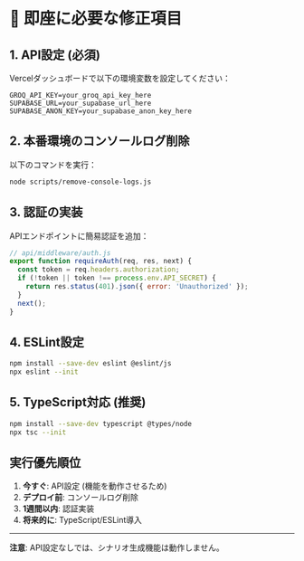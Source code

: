 # 🚨 即座に必要な修正項目

## 1. **API設定 (必須)**

Vercelダッシュボードで以下の環境変数を設定してください：

```
GROQ_API_KEY=your_groq_api_key_here
SUPABASE_URL=your_supabase_url_here  
SUPABASE_ANON_KEY=your_supabase_anon_key_here
```

## 2. **本番環境のコンソールログ削除**

以下のコマンドを実行：
```bash
node scripts/remove-console-logs.js
```

## 3. **認証の実装**

APIエンドポイントに簡易認証を追加：
```javascript
// api/middleware/auth.js
export function requireAuth(req, res, next) {
  const token = req.headers.authorization;
  if (!token || token !== process.env.API_SECRET) {
    return res.status(401).json({ error: 'Unauthorized' });
  }
  next();
}
```

## 4. **ESLint設定**

```bash
npm install --save-dev eslint @eslint/js
npx eslint --init
```

## 5. **TypeScript対応 (推奨)**

```bash
npm install --save-dev typescript @types/node
npx tsc --init
```

## 実行優先順位

1. **今すぐ**: API設定 (機能を動作させるため)
2. **デプロイ前**: コンソールログ削除
3. **1週間以内**: 認証実装
4. **将来的に**: TypeScript/ESLint導入

---

**注意**: API設定なしでは、シナリオ生成機能は動作しません。